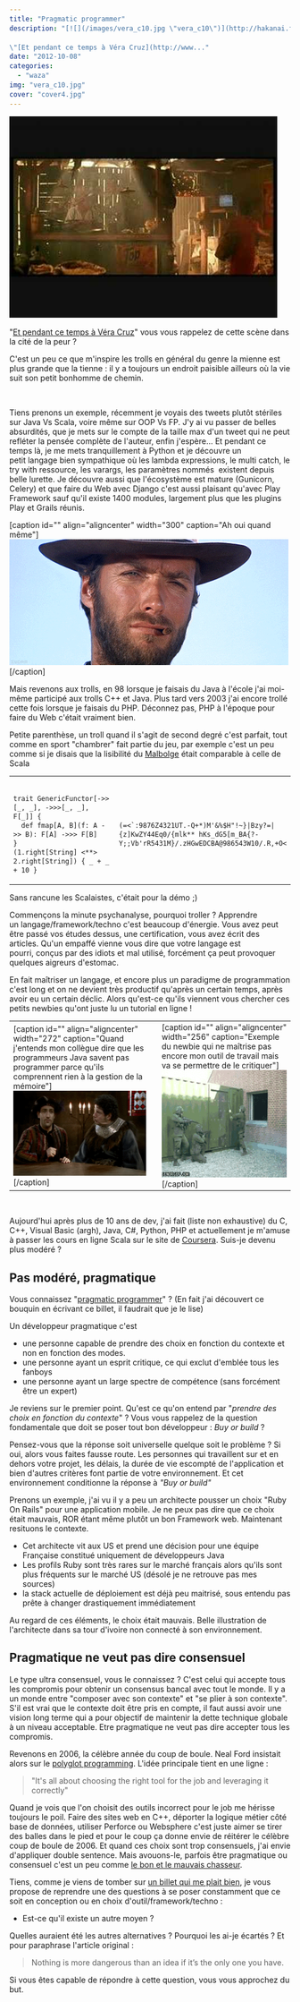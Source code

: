 ```yaml
---
title: "Pragmatic programmer"
description: "[![](/images/vera_c10.jpg \"vera_c10\")](http://hakanai.free.fr/index.php/pragmatic-programmer/vera_c10/)

\"[Et pendant ce temps à Véra Cruz](http://www..."
date: "2012-10-08"
categories: 
  - "waza"
img: "vera_c10.jpg"
cover: "cover4.jpg"
---
```


[![](/images/vera_c10.jpg "vera_c10")](http://hakanai.free.fr/index.php/pragmatic-programmer/vera_c10/)

"[Et pendant ce temps à Véra Cruz](http://www.youtube.com/watch?v=27tbHlDKiko)" vous vous rappelez de cette scène dans la cité de la peur ?

C'est un peu ce que m'inspire les trolls en général du genre la mienne est plus grande que la tienne : il y a toujours un endroit paisible ailleurs où la vie suit son petit bonhomme de chemin.

 

Tiens prenons un exemple, récemment je voyais des tweets plutôt stériles sur Java Vs Scala, voire même sur OOP Vs FP. J'y ai vu passer de belles absurdités, que je mets sur le compte de la taille max d'un tweet qui ne peut refléter la pensée complète de l'auteur, enfin j'espère... Et pendant ce temps là, je me mets tranquillement à Python et je découvre un petit langage bien sympathique où les lambda expressions, le multi catch, le try with ressource, les varargs, les paramètres nommés  existent depuis belle lurette. Je découvre aussi que l'écosystème est mature (Gunicorn, Celery) et que faire du Web avec Django c'est aussi plaisant qu'avec Play Framework sauf qu'il existe 1400 modules, largement plus que les plugins Play et Grails réunis.

\[caption id="" align="aligncenter" width="300" caption="Ah oui quand même"\]![](/images/iPOS6.gif)\[/caption\]

Mais revenons aux trolls, en 98 lorsque je faisais du Java à l'école j'ai moi-même participé aux trolls C++ et Java. Plus tard vers 2003 j'ai encore trollé cette fois lorsque je faisais du PHP. Déconnez pas, PHP à l'époque pour faire du Web c'était vraiment bien.

Petite parenthèse, un troll quand il s'agit de second degré c'est parfait, tout comme en sport "chambrer" fait partie du jeu, par exemple c'est un peu comme si je disais que la lisibilité du [Malbolge](http://fr.wikipedia.org/wiki/Liste_de_programme_Hello_world#Malbolge) était comparable à celle de Scala

<table><tbody><tr><td style="width:50%;"><pre><code>
trait GenericFunctor[-&gt;&gt;[_, _], -&gt;&gt;&gt;[_, _], F[_]] {
  def fmap[A, B](f: A -&gt;&gt; B): F[A] -&gt;&gt;&gt; F[B]
}
(1.right[String] &lt;**&gt; 2.right[String]) { _ + _ + 10 }
</code></pre></td><td><pre><code>
(=&lt;`:9876Z4321UT.-Q+*)M'&amp;%$H"!~}|Bzy?=|{z]KwZY44Eq0/{mlk**&nbsp;hKs_dG5[m_BA{?-Y;;Vb'rR5431M}/.zHGwEDCBA@986543W10/.R,+O&lt;
</code></pre></td></tr></tbody></table>

Sans rancune les Scalaistes, c'était pour la démo ;)

Commençons la minute psychanalyse, pourquoi troller ? Apprendre un langage/framework/techno c'est beaucoup d'énergie. Vous avez peut être passé vos études dessus, une certification, vous avez écrit des articles. Qu'un empaffé vienne vous dire que votre langage est pourri, conçus par des idiots et mal utilisé, forcément ça peut provoquer quelques aigreurs d'estomac.

En fait maîtriser un langage, et encore plus un paradigme de programmation c'est long et on ne devient très productif qu'après un certain temps, après avoir eu un certain déclic. Alors qu'est-ce qu'ils viennent vous chercher ces petits newbies qu'ont juste lu un tutorial en ligne !

<table><tbody><tr><td style="width:50%;"><div></div>[caption id="" align="aligncenter" width="272" caption="Quand j'entends mon collègue dire que les programmeurs Java savent pas programmer parce qu'ils comprennent rien à la gestion de la mémoire"]<img src="/images/UyxD0.gif" alt="" width="272" height="152">[/caption]</td><td></td><td><div></div>[caption id="" align="aligncenter" width="256" caption="Exemple du newbie qui ne&nbsp;maîtrise&nbsp;pas encore mon outil de travail mais va se permettre de le critiquer"]<img src="/images/tFHighsLRUSq5Kfg8WH5IQ2.gif" alt="" width="256" height="192">[/caption]</td></tr></tbody></table>

 

Aujourd'hui après plus de 10 ans de dev, j'ai fait (liste non exhaustive) du C, C++, Visual Basic (argh), Java, C#, Python, PHP et actuellement je m'amuse à passer les cours en ligne Scala sur le site de [Coursera](https://www.coursera.org/). Suis-je devenu plus modéré ?

## Pas modéré, pragmatique

Vous connaissez "[pragmatic programmer](http://en.wikipedia.org/wiki/The_Pragmatic_Programmer)" ? (En fait j'ai découvert ce bouquin en écrivant ce billet, il faudrait que je le lise)

Un développeur pragmatique c'est

- une personne capable de prendre des choix en fonction du contexte et non en fonction des modes.
- une personne ayant un esprit critique, ce qui exclut d'emblée tous les fanboys
- une personne ayant un large spectre de compétence (sans forcément être un expert)

Je reviens sur le premier point. Qu'est ce qu'on entend par "_prendre des choix en fonction du contexte_" ? Vous vous rappelez de la question fondamentale que doit se poser tout bon développeur : _Buy or build_ ?

Pensez-vous que la réponse soit universelle quelque soit le problème ? Si oui, alors vous faites fausse route. Les personnes qui travaillent sur et en dehors votre projet, les délais, la durée de vie escompté de l'application et bien d'autres critères font partie de votre environnement. Et cet environnement conditionne la réponse à _"Buy or build"_

Prenons un exemple, j'ai vu il y a peu un architecte pousser un choix "Ruby On Rails" pour une application mobile. Je ne peux pas dire que ce choix était mauvais, ROR étant même plutôt un bon Framework web. Maintenant resituons le contexte.

- Cet architecte vit aux US et prend une décision pour une équipe Française constitué uniquement de développeurs Java
- Les profils Ruby sont très rares sur le marché français alors qu'ils sont plus fréquents sur le marché US (désolé je ne retrouve pas mes sources)
- la stack actuelle de déploiement est déjà peu maitrisé, sous entendu pas prête à changer drastiquement immédiatement

Au regard de ces éléments, le choix était mauvais. Belle illustration de l'architecte dans sa tour d'ivoire non connecté à son environnement.

## Pragmatique ne veut pas dire consensuel

Le type ultra consensuel, vous le connaissez ? C'est celui qui accepte tous les compromis pour obtenir un consensus bancal avec tout le monde. Il y a un monde entre "composer avec son contexte" et "se plier à son contexte". S'il est vrai que le contexte doit être pris en compte, il faut aussi avoir une vision long terme qui a pour objectif de maintenir la dette technique globale à un niveau acceptable. Etre pragmatique ne veut pas dire accepter tous les compromis.

Revenons en 2006, la célèbre année du coup de boule. Neal Ford insistait alors sur le [polyglot programming](http://memeagora.blogspot.fr/2006/12/polyglot-programming.html). L'idée principale tient en une ligne :

> "It's all about choosing the right tool for the job and leveraging it correctly"

Quand je vois que l'on choisit des outils incorrect pour le job me hérisse toujours le poil. Faire des sites web en C++, déporter la logique métier côté base de données, utiliser Perforce ou Websphere c'est juste aimer se tirer des balles dans le pied et pour le coup ça donne envie de réitérer le célèbre coup de boule de 2006. Et quand ces choix sont trop consensuels, j'ai envie d'appliquer double sentence. Mais avouons-le, parfois être pragmatique ou consensuel c'est un peu comme [le bon et le mauvais chasseur](http://www.youtube.com/watch?v=vH2GdDrJpKg).

Tiens, comme je viens de tomber sur [un billet qui me plait bien](http://gorban.org/post/32873465932/software-architecture-cheat-sheet), je vous propose de reprendre une des questions à se poser constamment que ce soit en conception ou en choix d'outil/framework/techno :

- Est-ce qu'il existe un autre moyen ?

Quelles auraient été les autres alternatives ? Pourquoi les ai-je écartés ? Et pour paraphrase l'article original :

> Nothing is more dangerous than an idea if it’s the only one you have.

Si vous êtes capable de répondre à cette question, vous vous approchez du but.
